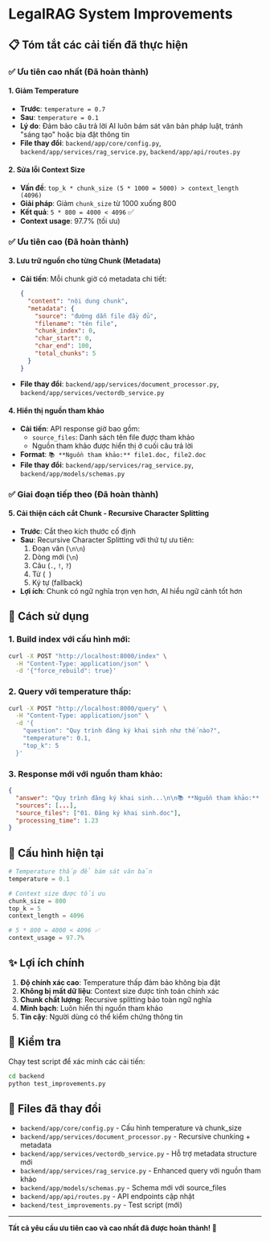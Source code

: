 # LegalRAG System Improvements

## 📋 Tóm tắt các cải tiến đã thực hiện

### ✅ Ưu tiên cao nhất (Đã hoàn thành)

#### 1. Giảm Temperature

- **Trước**: `temperature = 0.7`
- **Sau**: `temperature = 0.1`
- **Lý do**: Đảm bảo câu trả lời AI luôn bám sát văn bản pháp luật, tránh "sáng tạo" hoặc bịa đặt thông tin
- **File thay đổi**: `backend/app/core/config.py`, `backend/app/services/rag_service.py`, `backend/app/api/routes.py`

#### 2. Sửa lỗi Context Size

- **Vấn đề**: `top_k * chunk_size (5 * 1000 = 5000) > context_length (4096)`
- **Giải pháp**: Giảm `chunk_size` từ 1000 xuống 800
- **Kết quả**: `5 * 800 = 4000 < 4096` ✅
- **Context usage**: 97.7% (tối ưu)

### ✅ Ưu tiên cao (Đã hoàn thành)

#### 3. Lưu trữ nguồn cho từng Chunk (Metadata)

- **Cải tiến**: Mỗi chunk giờ có metadata chi tiết:
  ```json
  {
    "content": "nội dung chunk",
    "metadata": {
      "source": "đường dẫn file đầy đủ",
      "filename": "tên file",
      "chunk_index": 0,
      "char_start": 0,
      "char_end": 100,
      "total_chunks": 5
    }
  }
  ```
- **File thay đổi**: `backend/app/services/document_processor.py`, `backend/app/services/vectordb_service.py`

#### 4. Hiển thị nguồn tham khảo

- **Cải tiến**: API response giờ bao gồm:
  - `source_files`: Danh sách tên file được tham khảo
  - Nguồn tham khảo được hiển thị ở cuối câu trả lời
- **Format**: `📚 **Nguồn tham khảo:** file1.doc, file2.doc`
- **File thay đổi**: `backend/app/services/rag_service.py`, `backend/app/models/schemas.py`

### ✅ Giai đoạn tiếp theo (Đã hoàn thành)

#### 5. Cải thiện cách cắt Chunk - Recursive Character Splitting

- **Trước**: Cắt theo kích thước cố định
- **Sau**: Recursive Character Splitting với thứ tự ưu tiên:
  1. Đoạn văn (`\n\n`)
  2. Dòng mới (`\n`)
  3. Câu (`.`, `!`, `?`)
  4. Từ (` `)
  5. Ký tự (fallback)
- **Lợi ích**: Chunk có ngữ nghĩa trọn vẹn hơn, AI hiểu ngữ cảnh tốt hơn

## 🚀 Cách sử dụng

### 1. Build index với cấu hình mới:

```bash
curl -X POST "http://localhost:8000/index" \
  -H "Content-Type: application/json" \
  -d '{"force_rebuild": true}'
```

### 2. Query với temperature thấp:

```bash
curl -X POST "http://localhost:8000/query" \
  -H "Content-Type: application/json" \
  -d '{
    "question": "Quy trình đăng ký khai sinh như thế nào?",
    "temperature": 0.1,
    "top_k": 5
  }'
```

### 3. Response mới với nguồn tham khảo:

```json
{
  "answer": "Quy trình đăng ký khai sinh...\n\n📚 **Nguồn tham khảo:** 01. Đăng ký khai sinh.doc",
  "sources": [...],
  "source_files": ["01. Đăng ký khai sinh.doc"],
  "processing_time": 1.23
}
```

## 🔧 Cấu hình hiện tại

```python
# Temperature thấp để bám sát văn bản
temperature = 0.1

# Context size được tối ưu
chunk_size = 800
top_k = 5
context_length = 4096

# 5 * 800 = 4000 < 4096 ✅
context_usage = 97.7%
```

## ✨ Lợi ích chính

1. **Độ chính xác cao**: Temperature thấp đảm bảo không bịa đặt
2. **Không bị mất dữ liệu**: Context size được tính toán chính xác
3. **Chunk chất lượng**: Recursive splitting bảo toàn ngữ nghĩa
4. **Minh bạch**: Luôn hiển thị nguồn tham khảo
5. **Tin cậy**: Người dùng có thể kiểm chứng thông tin

## 🧪 Kiểm tra

Chạy test script để xác minh các cải tiến:

```bash
cd backend
python test_improvements.py
```

## 📁 Files đã thay đổi

- `backend/app/core/config.py` - Cấu hình temperature và chunk_size
- `backend/app/services/document_processor.py` - Recursive chunking + metadata
- `backend/app/services/vectordb_service.py` - Hỗ trợ metadata structure mới
- `backend/app/services/rag_service.py` - Enhanced query với nguồn tham khảo
- `backend/app/models/schemas.py` - Schema mới với source_files
- `backend/app/api/routes.py` - API endpoints cập nhật
- `backend/test_improvements.py` - Test script (mới)

---

**Tất cả yêu cầu ưu tiên cao và cao nhất đã được hoàn thành! 🎉**
